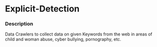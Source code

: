 # Explicit-Detection

<h3>Description</h3>

Data Crawlers to collect data on given Keywords from the web in areas of child and woman abuse, cyber bullying, pornography, etc.
